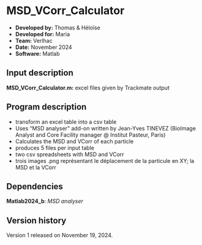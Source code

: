 # MSD_VCorr_Calculator

* **Developed by:** Thomas & Héloïse
* **Developed for:** Maria
* **Team:** Verlhac
* **Date:** November 2024
* **Software:** Matlab


## Input description

**MSD_VCorr_Calculator.m:** excel files given by Trackmate output 

## Program description

* transform an excel table into a csv table
* Uses “MSD analyser” add-on written by Jean-Yves TINEVEZ (BioImage Analyst and Core Facility manager @ Institut Pasteur, Paris)
* Calculates the MSD and VCorr of each particle 
* produces 5 files per input table
* two csv spreadsheets with MSD and VCorr
* trois images .png représentant le déplacement de la particule en XY; la MSD et la VCorr

## Dependencies

**Matlab2024_b**: *MSD analyser*

## Version history

Version 1 released on November 19, 2024.

